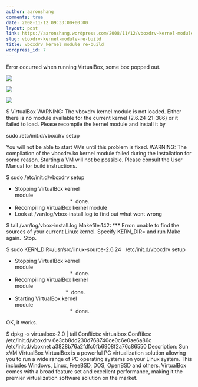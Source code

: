 ```yaml
---
author: aaronshang
comments: true
date: 2008-11-12 09:33:00+00:00
layout: post
link: https://aaronshang.wordpress.com/2008/11/12/vboxdrv-kernel-module-re-build/
slug: vboxdrv-kernel-module-re-build
title: vboxdrv kernel module re-build
wordpress_id: 7
---
```


Error occurred when running VirtualBox, some box popped out.


[![](http://aaronshang.files.wordpress.com/2008/11/virtualbox-wrong-0-707608.png?w=300)](http://aaronshang.files.wordpress.com/2008/11/virtualbox-wrong-0-707608.png)




[![](http://aaronshang.files.wordpress.com/2008/11/virtualbox-wrong-1-710027.png?w=286)](http://aaronshang.files.wordpress.com/2008/11/virtualbox-wrong-1-710027.png)




[![](http://aaronshang.files.wordpress.com/2008/11/virtualbox-wrong-2-710687.png?w=300)](http://aaronshang.files.wordpress.com/2008/11/virtualbox-wrong-2-710687.png)


$ VirtualBox
WARNING: The vboxdrv kernel module is not loaded. Either there is no module
available for the current kernel (2.6.24-21-386) or it failed to
load. Please recompile the kernel module and install it by

sudo /etc/init.d/vboxdrv setup

You will not be able to start VMs until this problem is fixed.
WARNING: The compilation of the vboxdrv.ko kernel module failed during the
installation for some reason. Starting a VM will not be possible.
Please consult the User Manual for build instructions.

$ sudo /etc/init.d/vboxdrv setup
* Stopping VirtualBox kernel module                                                                                                                                                   *  done.
* Recompiling VirtualBox kernel module
* Look at /var/log/vbox-install.log to find out what went wrong

$ tail /var/log/vbox-install.log
Makefile:142: *** Error: unable to find the sources of your current Linux kernel. Specify KERN_DIR= and run Make again.  Stop.

$ sudo KERN_DIR=/usr/src/linux-source-2.6.24   /etc/init.d/vboxdrv setup
* Stopping VirtualBox kernel module                                                                                                                                                   *  done.
* Recompiling VirtualBox kernel module                                                                                                                                                *  done.
* Starting VirtualBox kernel module                                                                                                                                                   *  done.

OK, it works.

$ dpkg -s virtualbox-2.0 | tail
Conflicts: virtualbox
Conffiles:
/etc/init.d/vboxdrv 6e3cb8dd230d768740ce0c6e0ae6a86c
/etc/init.d/vboxnet a3828b76a2fdfc0fb6908f2a76c86550
Description: Sun xVM VirtualBox
VirtualBox is a powerful PC virtualization solution allowing you to run a
wide range of PC operating systems on your Linux system. This includes
Windows, Linux, FreeBSD, DOS, OpenBSD and others. VirtualBox comes with a broad
feature set and excellent performance, making it the premier virtualization
software solution on the market.
